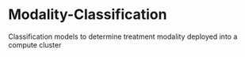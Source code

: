 # Modality-Classification
Classification models to determine treatment modality deployed into a compute cluster
